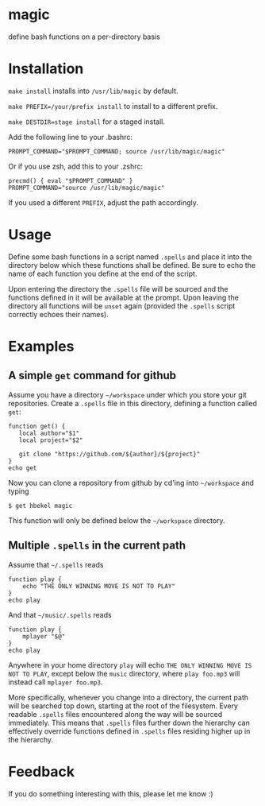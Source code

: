 # magic
define bash functions on a per-directory basis

# Installation

`make install` installs into `/usr/lib/magic` by default.

`make PREFIX=/your/prefix install` to install to a different prefix.

`make DESTDIR=stage install` for a staged install.

Add the following line to your .bashrc:

    PROMPT_COMMAND="$PROMPT_COMMAND; source /usr/lib/magic/magic"

Or if you use zsh, add this to your .zshrc:

    precmd() { eval "$PROMPT_COMMAND" }
    PROMPT_COMMAND="source /usr/lib/magic/magic"

If you used a different `PREFIX`, adjust the path accordingly.

# Usage

Define some bash functions in a script named `.spells` and place it
into the directory below which these functions shall be defined. Be
sure to echo the name of each function you define at the end of the
script.

Upon entering the directory the `.spells` file will be sourced and the
functions defined in it will be available at the prompt. Upon leaving
the directory all functions will be `unset` again (provided the
`.spells` script correctly echoes their names).

# Examples

## A simple `get` command for github

Assume you have a directory `~/workspace` under which you store your
git repositories.  Create a `.spells` file in this directory, defining
a function called `get`:

    function get() {
       local author="$1"
       local project="$2"

       git clone "https://github.com/${author}/${project}"
    }
    echo get

Now you can clone a repository from github by cd'ing into
`~/workspace` and typing

    $ get hbekel magic

This function will only be defined below the `~/workspace` directory.

## Multiple `.spells` in the current path

Assume that `~/.spells` reads

    function play {
        echo "THE ONLY WINNING MOVE IS NOT TO PLAY"
    }
    echo play

And that `~/music/.spells` reads

    function play {
        mplayer "$@"
    }
    echo play


Anywhere in your home directory `play` will echo `THE ONLY WINNING
MOVE IS NOT TO PLAY`, except below the `music` directory, where `play
foo.mp3` will instead call `mplayer foo.mp3`.

More specifically, whenever you change into a directory, the current
path will be searched top down, starting at the root of the
filesystem. Every readable `.spells` files encountered along the way
will be sourced immediately.  This means that `.spells` files further
down the hierarchy can effectively override functions defined in
`.spells` files residing higher up in the hierarchy.

# Feedback

If you do something interesting with this, please let me know :)
